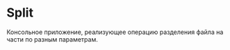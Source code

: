 # Split
Консольное приложение, реализующее операцию разделения файла на части по разным параметрам.
